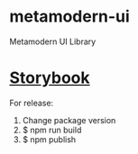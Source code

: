 # metamodern-ui

Metamodern UI Library

# [Storybook](https://dankocher.github.io/metamodern-ui/?path=/story/example-squareiconbtn--default "Link to visual library")


For release: 
1. Change package version
2. $ npm run build
3. $ npm publish